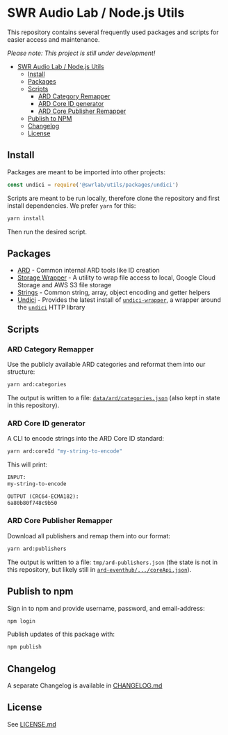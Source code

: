 # SWR Audio Lab / Node.js Utils

This repository contains several frequently used packages and scripts for easier access and maintenance.

*Please note: This project is still under development!*  

- [SWR Audio Lab / Node.js Utils](#swr-audio-lab--nodejs-utils)
  - [Install](#install)
  - [Packages](#packages)
  - [Scripts](#scripts)
    - [ARD Category Remapper](#ard-category-remapper)
    - [ARD Core ID generator](#ard-core-id-generator)
    - [ARD Core Publisher Remapper](#ard-core-publisher-remapper)
  - [Publish to NPM](#publish-to-npm)
  - [Changelog](#changelog)
  - [License](#license)

## Install

Packages are meant to be imported into other projects:

```js
const undici = require('@swrlab/utils/packages/undici')
```

Scripts are meant to be run locally, therefore clone the repository and first install dependencies. We prefer `yarn` for this:

```sh
yarn install
```

Then run the desired script.

## Packages

- [ARD](./packages/ard) - Common internal ARD tools like ID creation
- [Storage Wrapper](./packages/storage-wrapper) - A utility to wrap file access to local, Google Cloud Storage and AWS S3 file storage
- [Strings](./packages/strings) - Common string, array, object encoding and getter helpers
- [Undici](./packages/undici) - Provides the latest install of [`undici-wrapper`](https://github.com/frytg/undici-wrapper), a wrapper around the [`undici`](https://undici.nodejs.org/) HTTP library

## Scripts

### ARD Category Remapper

Use the publicly available ARD categories and reformat them into our structure:

```sh
yarn ard:categories
```

The output is written to a file: [`data/ard/categories.json`](./data/ard/categories.json) (also kept in state in this repository).

### ARD Core ID generator

A CLI to encode strings into the ARD Core ID standard:

```sh
yarn ard:coreId "my-string-to-encode"
```

This will print:

```txt
INPUT:
my-string-to-encode

OUTPUT (CRC64-ECMA182):
6a80b80f748c9b50
```

### ARD Core Publisher Remapper

Download all publishers and remap them into our format:

```sh
yarn ard:publishers
```

The output is written to a file: `tmp/ard-publishers.json` (the state is not in this repository, but likely still in [`ard-eventhub/.../coreApi.json`](https://github.com/swrlab/ard-eventhub/blob/main/src/data/coreApi.json)).

## Publish to npm

Sign in to npm and provide username, password, and email-address:

```sh
npm login
```

Publish updates of this package with:

```sh
npm publish
```

## Changelog

A separate Changelog is available in [CHANGELOG.md](CHANGELOG.md)

## License

See [LICENSE.md](LICENSE.md)
